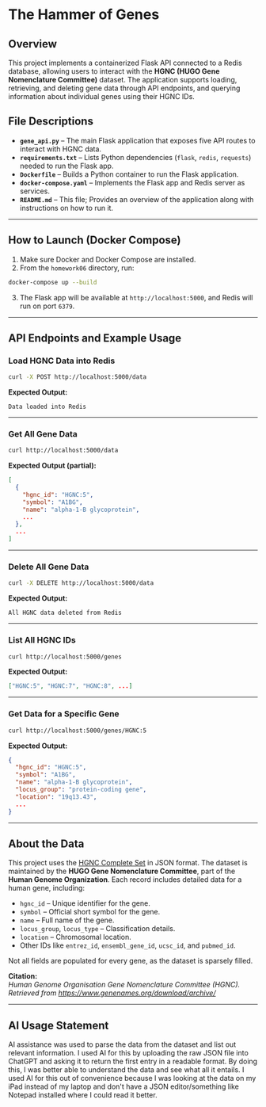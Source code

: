 # The Hammer of Genes

## Overview

This project implements a containerized Flask API connected to a Redis database, allowing users to interact with the **HGNC (HUGO Gene Nomenclature Committee)** dataset. The application supports loading, retrieving, and deleting gene data through API endpoints, and querying information about individual genes using their HGNC IDs.

## File Descriptions

- **`gene_api.py`** – The main Flask application that exposes five API routes to interact with HGNC data.
- **`requirements.txt`** – Lists Python dependencies (`flask`, `redis`, `requests`) needed to run the Flask app.
- **`Dockerfile`** – Builds a Python container to run the Flask application.
- **`docker-compose.yaml`** – Implements the Flask app and Redis server as services.
- **`README.md`** – This file; Provides an overview of the application along with instructions on how to run it.

---

## How to Launch (Docker Compose)

1. Make sure Docker and Docker Compose are installed.
2. From the `homework06` directory, run:

```bash
docker-compose up --build
```

3. The Flask app will be available at `http://localhost:5000`, and Redis will run on port `6379`.

---

## API Endpoints and Example Usage

### Load HGNC Data into Redis
```bash
curl -X POST http://localhost:5000/data
```
**Expected Output:**
```
Data loaded into Redis
```

---

### Get All Gene Data
```bash
curl http://localhost:5000/data
```
**Expected Output (partial):**
```json
[
  {
    "hgnc_id": "HGNC:5",
    "symbol": "A1BG",
    "name": "alpha-1-B glycoprotein",
    ...
  },
  ...
]
```

---

### Delete All Gene Data
```bash
curl -X DELETE http://localhost:5000/data
```
**Expected Output:**
```
All HGNC data deleted from Redis
```

---

### List All HGNC IDs
```bash
curl http://localhost:5000/genes
```
**Expected Output:**
```json
["HGNC:5", "HGNC:7", "HGNC:8", ...]
```

---

### Get Data for a Specific Gene
```bash
curl http://localhost:5000/genes/HGNC:5
```
**Expected Output:**
```json
{
  "hgnc_id": "HGNC:5",
  "symbol": "A1BG",
  "name": "alpha-1-B glycoprotein",
  "locus_group": "protein-coding gene",
  "location": "19q13.43",
  ...
}
```

---

## About the Data

This project uses the [HGNC Complete Set](https://www.genenames.org/download/archive/) in JSON format. The dataset is maintained by the **HUGO Gene Nomenclature Committee**, part of the **Human Genome Organization**. Each record includes detailed data for a human gene, including:

- `hgnc_id` – Unique identifier for the gene.
- `symbol` – Official short symbol for the gene.
- `name` – Full name of the gene.
- `locus_group`, `locus_type` – Classification details.
- `location` – Chromosomal location.
- Other IDs like `entrez_id`, `ensembl_gene_id`, `ucsc_id`, and `pubmed_id`.

Not all fields are populated for every gene, as the dataset is sparsely filled.

**Citation:**  
*Human Genome Organisation Gene Nomenclature Committee (HGNC). Retrieved from https://www.genenames.org/download/archive/*

---

## AI Usage Statement

AI assistance was used to parse the data from the dataset and list out relevant information.  I used AI for this by uploading the raw JSON file into ChatGPT and asking it to return the first entry in a readable format.  By doing this, I was better able to understand the data and see what all it entails.  I used AI for this out of convenience because I was looking at the data on my iPad instead of my laptop and don't have a JSON editor/something like Notepad installed where I could read it better.
